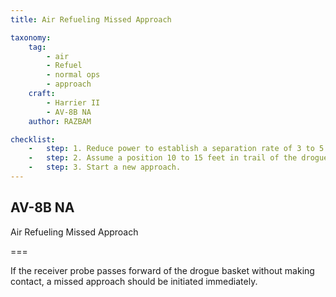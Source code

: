 ```yaml
---
title: Air Refueling Missed Approach 

taxonomy:
    tag:
        - air
        - Refuel
        - normal ops
        - approach
    craft:
        - Harrier II
        - AV-8B NA
    author: RAZBAM

checklist:
    -   step: 1. Reduce power to establish a separation rate of 3 to 5 knots. 
    -   step: 2. Assume a position 10 to 15 feet in trail of the drogue 
    -   step: 3. Start a new approach. 
---
```


## AV-8B NA 
Air Refueling Missed Approach

===

If the receiver probe passes forward of the drogue basket without making contact, a missed approach should be initiated immediately. 

